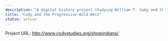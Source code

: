 ```yaml
---
description: "A digital history project studying William F. Cody and the Progressive ideals that influenced his views of Native Americans performing in his Wild West exhibitions."
title: "Cody and the Progressive Wild West"
status: active
---
```


Project URL: <http://www.codystudies.org/showindians/>

